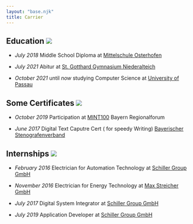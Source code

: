 ```yaml
---
layout: "base.njk"
title: Carrier
---
```


## Education ![](/assets/icons/graduation-cap-solid.svg)

+ _July 2018_ Middle School Diploma at [Mittelschule Osterhofen](https://mittelschule-osterhofen.de/)

+ _July 2021_ Abitur at [St. Gotthard Gymnasium Niederalteich](https://st-gotthard-gymnasium.de/)

+ _October 2021_ until _now_ studying Computer Science at [University of Passau](https://uni-passau.de)

## Some Certificates ![](/assets/icons/certificate-black-paper-symbol.svg)

+ _October 2019_ Participation at [MINT100](https://www.mint-ec.de/) Bayern Regionalforum

+ _June 2017_ Digital Text Caputre Cert ( for speedy Writing) [Bayerischer Stenografenverband](https://www.bayerischer-stenografenverband.de/)

## Internships ![](/assets/icons/laptop-code-solid.svg)

+ _February 2016_ Electrician for Automation Technology at [Schiller Group GmbH](https://schiller.de)

+ _November 2016_ Electrician for Energy Technology at [Max Streicher GmbH](https://streicher.de)

+ _July 2017_ Digital System Integrator at [Schiller Group GmbH](https://schiller.de)

+ _July 2019_ Application Developer at [Schiller Group GmbH](https://schiller.de)

<style>
    .dark main img {
        filter: invert(1);
    }

    main img {
        height: 1.3rem;
    }
</style>